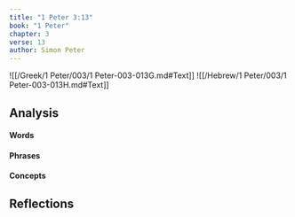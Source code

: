 ```yaml
---
title: "1 Peter 3:13"
book: "1 Peter"
chapter: 3
verse: 13
author: Simon Peter
---
```

![[/Greek/1 Peter/003/1 Peter-003-013G.md#Text]]
![[/Hebrew/1 Peter/003/1 Peter-003-013H.md#Text]]

## Analysis

#### Words

#### Phrases

#### Concepts

## Reflections
